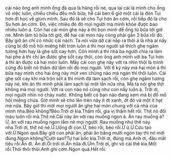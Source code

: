cái nào ông anh mình ổng đã qua là hàng rồi nè, qua lại cái là mình cho ổng vô việc luôn, chiều chiều đều mỗi bữa, hễ cái ben 6 giờ một cái là đón Tụi hơn đi học về giùm mình. Sau đó là sẽ cho Tụi hơn ăn cơm, rồi tiếp đó là cho Su hơn ăn cơm. Đó, việc nhiêu đó đó mọi người mà mình khỏe được bao nhiêu luôn á. Còn hai cái món ghẹ này á thì bọn mình để ổng từ bữa tới giờ nè. Mình làm từ bữa tới giờ, để hai cái món này cũng phải gần 3 bữa rồi đó. Bây giờ ăn chỉ có nhức cái nách. Ta nói vừa dở cái nắp ra thôi á là nhà ai nấy cũng bị đổ mồ hôi miệng hết trơn luôn á thì mọi người sẽ thích ghẹ ngâm tương hơn hay là ghẹ sốt cay hơn. Còn mình á thì nhà ba người chia ra làm hai phe á thì chỉ ăn được ghẹ sốt cay thôi, còn ông anh mình với ba Tụi hơn á thì ăn được cả hai món luôn. Mấy cái con ghẹ này vớt ra nhìn thôi là mình cũng đủ biết nó thấm dữ lắm rồi đó mọi người. Với 6 ký này mà hai món á thì bữa nay mình cho hai ông này mút ven chừng nào mà ngán thì thôi luôn. Cái ghẹ sốt cay khi mà trộn sốt á thì mình đã làm sạch rồi, còn ghẹ ngâm tương này nè, khi ăn thì mình phải làm sạch lại một lần nữa nha. Mà ta nói ghẹ thịt không mà mọi người. Vớt ra con nào nó cũng như con nấy luôn á. Trời ơi, mọi người nhìn nó chảy nước. Không biết có bạn nào đang xem mà bị đổ mồ hôi miệng chưa. Giờ mình sẽ cho lên trên này ít ớt xanh, ớt đỏ và một ít hạt mè nữa. Bây giờ thì mời mọi người ăn ghẹ hai món chung với cả nhà của mình nha.Béo không?Béo.Trời ơi kìa.Thấm rồi, gia vị thấm hết rồi. Thịt nó đổi màu luôn rồi mà.Thịt nè.Cái này ăn với rau muống ngon á. Ăn rau muống à?Ừ, ăn với rau muống ngon lắm nè mọi người. Rau muống như thế này nha.Trời ơi, thịt nó nè.Ừ.Uống đi con.Ừ, béo rồi, béo rồi.Ừ ừ.Ừ.Cứu tao với.Ừ.Ngon quá.Bây giờ con phải ăn, phải ăn bằng mười ngón tay thì nó mới đúng.Ngon không?Cười sao?Tự hai bốc kìa.Trời ơi, đúng mà.Anh ơi, đâu mất tiêu rồi.Ăn đi. Ăn đi.Ôi trời ơi.Ăn nữa đi.Ừm.Trời ơi, ghi vô cái thẻ kìa.Mốt rồi.Thôi thôi thôi.Anh ghi cơm.Ngon quá.Hết rồi.